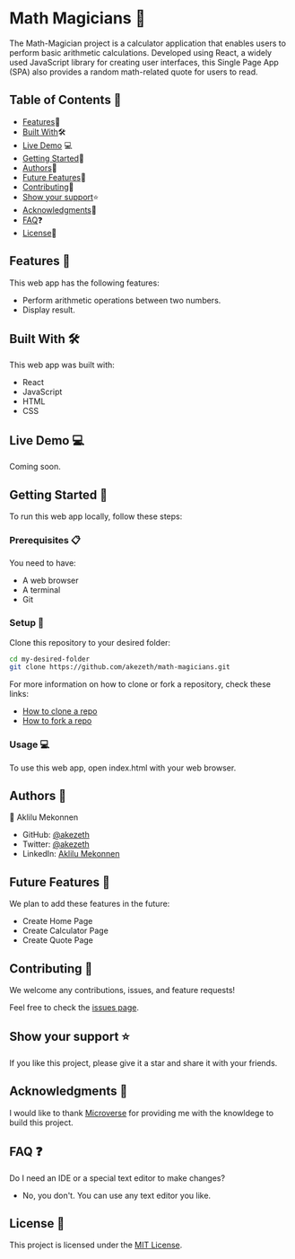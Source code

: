 # Math Magicians 🔢

The Math-Magician project is a calculator application that enables users to perform basic arithmetic calculations. Developed using React, a widely used JavaScript library for creating user interfaces, this Single Page App (SPA) also provides a random math-related quote for users to read.

## Table of Contents 📑

- [Features](#features-)🚀
- [Built With](#built-with-)🛠
- [Live Demo](#Live-Demo-) 💻
- [Getting Started](#getting-started-)🏁
- [Authors](#authors-)👥
- [Future Features](#future-features-)🔭
- [Contributing](#contributing-)🤝
- [Show your support](#show-your-support-)⭐️
- [Acknowledgments](#acknowledgments-)🙏
- [FAQ](#faq-)❓
- [License](#license-)📝

## Features 🚀

This web app has the following features:

- Perform arithmetic operations between two numbers.
- Display result.

## Built With 🛠

This web app was built with:

- React
- JavaScript
- HTML
- CSS

## Live Demo 💻

Coming soon.

## Getting Started 🏁

To run this web app locally, follow these steps:

### Prerequisites 📋

You need to have:

- A web browser
- A terminal
- Git

### Setup 🔧

Clone this repository to your desired folder:

```bash
cd my-desired-folder
git clone https://github.com/akezeth/math-magicians.git
```

For more information on how to clone or fork a repository, check these links:

- [How to clone a repo](https://docs.github.com/en/repositories/creating-and-managing-repositories/cloning-a-repository)
- [How to fork a repo](https://docs.github.com/en/get-started/quickstart/fork-a-repo)

### Usage 💻

To use this web app, open index.html with your web browser.

## Authors 👥

👤 Aklilu Mekonnen

- GitHub: [@akezeth](https://github.com/akezeth)
- Twitter: [@akezeth](https://twitter.com/akezeth)
- LinkedIn: [Aklilu Mekonnen](https://www.linkedin.com/in/aklilu-mekonnen-a8287b74)

## Future Features 🔭

We plan to add these features in the future:

- Create Home Page
- Create Calculator Page
- Create Quote Page

## Contributing 🤝

We welcome any contributions, issues, and feature requests!

Feel free to check the [issues page](https://github.com/akezeth/math-magicians/issues).

## Show your support ⭐️

If you like this project, please give it a star and share it with your friends.

## Acknowledgments 🙏

I would like to thank [Microverse](https://www.microverse.org/) for providing me with the knowldege to build this project.

## FAQ ❓

Do I need an IDE or a special text editor to make changes?

- No, you don't. You can use any text editor you like.

## License 📝

This project is licensed under the [MIT License](https://github.com/akezeth/math-magicians/blob/main/LICENSE).
